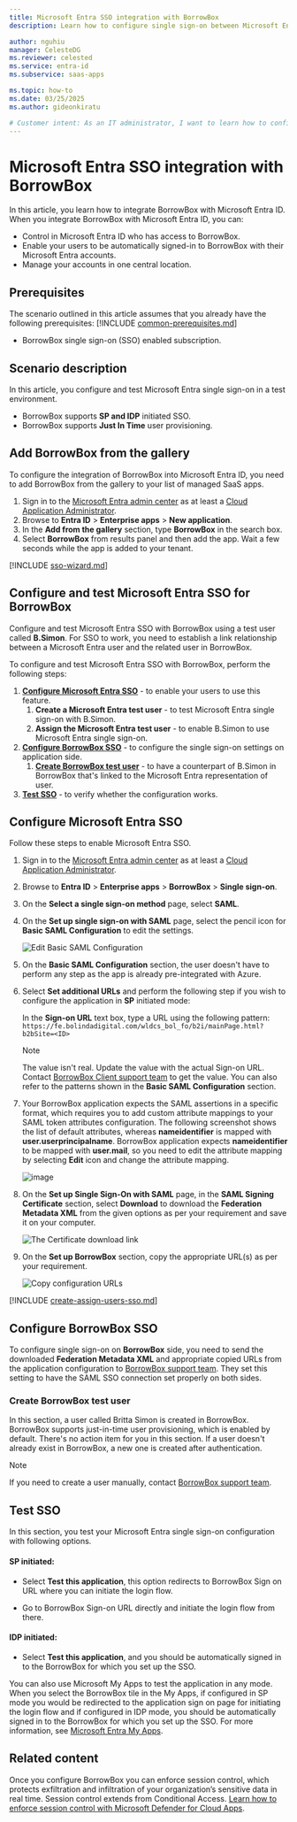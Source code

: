 ```yaml
---
title: Microsoft Entra SSO integration with BorrowBox
description: Learn how to configure single sign-on between Microsoft Entra ID and BorrowBox.

author: nguhiu
manager: CelesteDG
ms.reviewer: celested
ms.service: entra-id
ms.subservice: saas-apps

ms.topic: how-to
ms.date: 03/25/2025
ms.author: gideonkiratu

# Customer intent: As an IT administrator, I want to learn how to configure single sign-on between Microsoft Entra ID and BorrowBox so that I can control who has access to BorrowBox, enable automatic sign-in with Microsoft Entra accounts, and manage my accounts in one central location.
---
```

# Microsoft Entra SSO integration with BorrowBox

In this article,  you learn how to integrate BorrowBox with Microsoft Entra ID. When you integrate BorrowBox with Microsoft Entra ID, you can:

* Control in Microsoft Entra ID who has access to BorrowBox.
* Enable your users to be automatically signed-in to BorrowBox with their Microsoft Entra accounts.
* Manage your accounts in one central location.

## Prerequisites

The scenario outlined in this article assumes that you already have the following prerequisites:
[!INCLUDE [common-prerequisites.md](~/identity/saas-apps/includes/common-prerequisites.md)]
* BorrowBox single sign-on (SSO) enabled subscription.

## Scenario description

In this article,  you configure and test Microsoft Entra single sign-on in a test environment.

* BorrowBox supports **SP and IDP** initiated SSO.
* BorrowBox supports **Just In Time** user provisioning.

## Add BorrowBox from the gallery

To configure the integration of BorrowBox into Microsoft Entra ID, you need to add BorrowBox from the gallery to your list of managed SaaS apps.

1. Sign in to the [Microsoft Entra admin center](https://entra.microsoft.com) as at least a [Cloud Application Administrator](~/identity/role-based-access-control/permissions-reference.md#cloud-application-administrator).
1. Browse to **Entra ID** > **Enterprise apps** > **New application**.
1. In the **Add from the gallery** section, type **BorrowBox** in the search box.
1. Select **BorrowBox** from results panel and then add the app. Wait a few seconds while the app is added to your tenant.

 [!INCLUDE [sso-wizard.md](~/identity/saas-apps/includes/sso-wizard.md)]

<a name='configure-and-test-azure-ad-sso-for-borrowbox'></a>

## Configure and test Microsoft Entra SSO for BorrowBox

Configure and test Microsoft Entra SSO with BorrowBox using a test user called **B.Simon**. For SSO to work, you need to establish a link relationship between a Microsoft Entra user and the related user in BorrowBox.

To configure and test Microsoft Entra SSO with BorrowBox, perform the following steps:

1. **[Configure Microsoft Entra SSO](#configure-azure-ad-sso)** - to enable your users to use this feature.
    1. **Create a Microsoft Entra test user** - to test Microsoft Entra single sign-on with B.Simon.
    1. **Assign the Microsoft Entra test user** - to enable B.Simon to use Microsoft Entra single sign-on.
1. **[Configure BorrowBox SSO](#configure-borrowbox-sso)** - to configure the single sign-on settings on application side.
    1. **[Create BorrowBox test user](#create-borrowbox-test-user)** - to have a counterpart of B.Simon in BorrowBox that's linked to the Microsoft Entra representation of user.
1. **[Test SSO](#test-sso)** - to verify whether the configuration works.

<a name='configure-azure-ad-sso'></a>

## Configure Microsoft Entra SSO

Follow these steps to enable Microsoft Entra SSO.

1. Sign in to the [Microsoft Entra admin center](https://entra.microsoft.com) as at least a [Cloud Application Administrator](~/identity/role-based-access-control/permissions-reference.md#cloud-application-administrator).
1. Browse to **Entra ID** > **Enterprise apps** > **BorrowBox** > **Single sign-on**.
1. On the **Select a single sign-on method** page, select **SAML**.
1. On the **Set up single sign-on with SAML** page, select the pencil icon for **Basic SAML Configuration** to edit the settings.

   ![Edit Basic SAML Configuration](common/edit-urls.png)

1. On the **Basic SAML Configuration** section, the user doesn't have to perform any step as the app is already pre-integrated with Azure.

1. Select **Set additional URLs** and perform the following step if you wish to configure the application in **SP** initiated mode:

    In the **Sign-on URL** text box, type a URL using the following pattern:
    `https://fe.bolindadigital.com/wldcs_bol_fo/b2i/mainPage.html?b2bSite=<ID>`

    > [!NOTE]
    > The value isn't real. Update the value with the actual Sign-on URL. Contact [BorrowBox Client support team](mailto:borrowbox@bolinda.com) to get the value. You can also refer to the patterns shown in the **Basic SAML Configuration** section.

1. Your BorrowBox application expects the SAML assertions in a specific format, which requires you to add custom attribute mappings to your SAML token attributes configuration. The following screenshot shows the list of default attributes, whereas **nameidentifier** is mapped with **user.userprincipalname**. BorrowBox application expects **nameidentifier** to be mapped with **user.mail**, so you need to edit the attribute mapping by selecting **Edit** icon and change the attribute mapping.

    ![image](common/edit-attribute.png)

1. On the **Set up Single Sign-On with SAML** page, in the **SAML Signing Certificate** section, select **Download** to download the **Federation Metadata XML** from the given options as per your requirement and save it on your computer.

    ![The Certificate download link](common/metadataxml.png)

1. On the **Set up BorrowBox** section, copy the appropriate URL(s) as per your requirement.

    ![Copy configuration URLs](common/copy-configuration-urls.png)

<a name='create-an-azure-ad-test-user'></a>

[!INCLUDE [create-assign-users-sso.md](~/identity/saas-apps/includes/create-assign-users-sso.md)]

## Configure BorrowBox SSO

To configure single sign-on on **BorrowBox** side, you need to send the downloaded **Federation Metadata XML** and appropriate copied URLs from the application configuration to [BorrowBox support team](mailto:borrowbox@bolinda.com). They set this setting to have the SAML SSO connection set properly on both sides.

### Create BorrowBox test user

In this section, a user called Britta Simon is created in BorrowBox. BorrowBox supports just-in-time user provisioning, which is enabled by default. There's no action item for you in this section. If a user doesn't already exist in BorrowBox, a new one is created after authentication.

> [!Note]
> If you need to create a user manually, contact [BorrowBox support team](mailto:borrowbox@bolinda.com).

## Test SSO

In this section, you test your Microsoft Entra single sign-on configuration with following options. 

#### SP initiated:

* Select **Test this application**, this option redirects to BorrowBox Sign on URL where you can initiate the login flow.  

* Go to BorrowBox Sign-on URL directly and initiate the login flow from there.

#### IDP initiated:

* Select **Test this application**, and you should be automatically signed in to the BorrowBox for which you set up the SSO. 

You can also use Microsoft My Apps to test the application in any mode. When you select the BorrowBox tile in the My Apps, if configured in SP mode you would be redirected to the application sign on page for initiating the login flow and if configured in IDP mode, you should be automatically signed in to the BorrowBox for which you set up the SSO. For more information, see [Microsoft Entra My Apps](/azure/active-directory/manage-apps/end-user-experiences#azure-ad-my-apps).

## Related content

Once you configure BorrowBox you can enforce session control, which protects exfiltration and infiltration of your organization’s sensitive data in real time. Session control extends from Conditional Access. [Learn how to enforce session control with Microsoft Defender for Cloud Apps](/cloud-app-security/proxy-deployment-aad).
